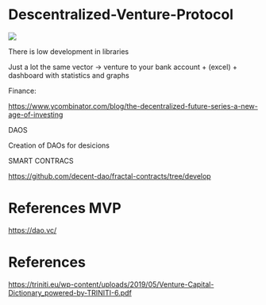 # Descentralized-Venture-Protocol


![](https://i.ibb.co/MRnR3P3/Screenshot-2023-05-31-at-14-26-11.png)

There is low development in libraries 

Just a lot the same vector -> venture to your bank account + (excel) + dashboard with statistics and graphs


Finance:

https://www.ycombinator.com/blog/the-decentralized-future-series-a-new-age-of-investing




DAOS



Creation of DAOs for desicions

SMART CONTRACS

https://github.com/decent-dao/fractal-contracts/tree/develop

# References MVP

https://dao.vc/


# References

https://triniti.eu/wp-content/uploads/2019/05/Venture-Capital-Dictionary_powered-by-TRINITI-6.pdf


